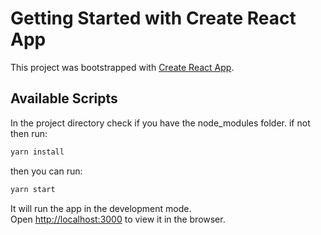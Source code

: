 # Getting Started with Create React App

This project was bootstrapped with [Create React App](https://github.com/facebook/create-react-app).

## Available Scripts

In the project directory check if you have the node_modules folder.
if not then run:

```bash
yarn install
```

then you can run:

```bash
yarn start
```

It will run the app in the development mode.\
Open [http://localhost:3000](http://localhost:3000) to view it in the browser.
